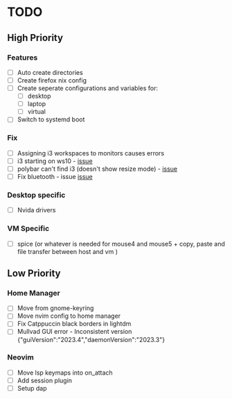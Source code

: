# TODO

## High Priority

### Features

- [ ] Auto create directories
- [ ] Create firefox nix config
- [ ] Create seperate configurations and variables for:
  - [ ] desktop
  - [ ] laptop
  - [ ] virtual
- [ ] Switch to systemd boot

### Fix

- [ ] Assigning i3 workspaces to monitors causes errors
- [ ] i3 starting on ws10 - [issue](https://github.com/nix-community/home-manager/issues/695)
- [ ] polybar can't find i3 (doesn't show resize mode) - [issue](https://github.com/nix-community/home-manager/issues/213)
- [ ] Fix bluetooth - issue [issue](https://github.com/NixOS/nixpkgs/issues/170573)

### Desktop specific

- [ ] Nvida drivers

### VM Specific

- [ ] spice (or whatever is needed for mouse4 and mouse5 + copy, paste and file transfer between host and vm )

## Low Priority

### Home Manager

- [ ] Move from gnome-keyring
- [ ] Move nvim config to home manager
- [ ] Fix Catppuccin black borders in lightdm
- [ ] Mullvad GUI error - Inconsistent version {"guiVersion":"2023.4","daemonVersion":"2023.3"}

### Neovim

- [ ] Move lsp keymaps into on_attach
- [ ] Add session plugin
- [ ] Setup dap
